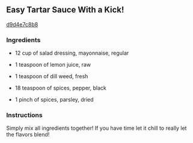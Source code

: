 ## Easy Tartar Sauce With a Kick!

[d9d4e7c8b8](http://www.food.com/recipe/easy-tartar-sauce-with-a-kick-272044)

### Ingredients

 - 12 cup of salad dressing, mayonnaise, regular

 - 1 teaspoon of lemon juice, raw

 - 1 teaspoon of dill weed, fresh

 - 18 teaspoon of spices, pepper, black

 - 1 pinch of spices, parsley, dried

### Instructions

Simply mix all ingredients together! If you have time let it chill to really let the flavors blend!